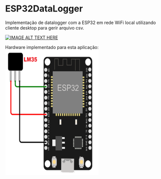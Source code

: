 # ESP32DataLogger
Implementação de datalogger com a ESP32 em rede WiFi local utilizando cliente desktop para gerir arquivo csv.

[![IMAGE ALT TEXT HERE](https://img.youtube.com/vi/J7ZxOtNb-WM/0.jpg)](https://www.youtube.com/watch?v=J7ZxOtNb-WM)

Hardware implementado para esta aplicação:
<img src="hardware.png" width="300" height="400" alt="Hardware">
